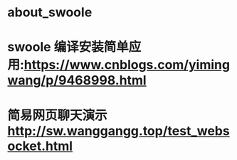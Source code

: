 # about_swoole
# swoole 编译安装简单应用:https://www.cnblogs.com/yimingwang/p/9468998.html
# 简易网页聊天演示 http://sw.wanggangg.top/test_websocket.html
